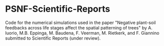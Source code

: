 # PSNF-Scientific-Reports
Code for the numerical simulations used in the paper "Negative plant-soil feedbacks across life stages affect the spatial patterning of trees" by A. Iuorio,  M.B. Eppinga, M. Baudena, F. Veerman, M. Rietkerk, and F. Giannino submitted to Scientific Reports (under review).
